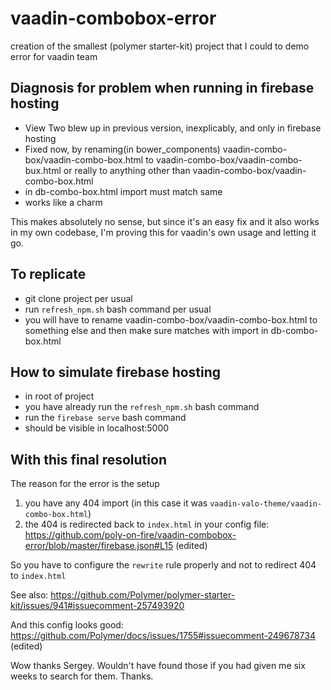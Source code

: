 # vaadin-combobox-error
creation of the smallest (polymer starter-kit) project that I could to demo error for vaadin team

## Diagnosis for problem when running in firebase hosting

* View Two blew up in previous version, inexplicably, and only in firebase hosting
* Fixed now, by renaming(in bower_components) vaadin-combo-box/vaadin-combo-box.html to vaadin-combo-box/vaadin-combo-bux.html or really to anything other than vaadin-combo-box/vaadin-combo-box.html
* in db-combo-box.html import must match same
* works like a charm

This makes absolutely no sense, but since it's an easy fix and it also works in my own codebase, I'm proving this for vaadin's own usage and letting it go.

## To replicate

* git clone project per usual
* run  `refresh_npm.sh` bash command per usual
* you will have to rename vaadin-combo-box/vaadin-combo-box.html to something else and then make sure matches with import in db-combo-box.html

## How to simulate firebase hosting

* in root of project
* you have already run the `refresh_npm.sh` bash command
* run the `firebase serve` bash command
* should be visible in localhost:5000

## With this final resolution

The reason for the error is the setup

1. you have any 404 import (in this case it was `vaadin-valo-theme/vaadin-combo-box.html`)
2. the 404 is redirected back to `index.html` in your config file: https://github.com/poly-on-fire/vaadin-combobox-error/blob/master/firebase.json#L15 (edited)


So you have to configure the `rewrite` rule properly and not to redirect 404 to `index.html`

See also: https://github.com/Polymer/polymer-starter-kit/issues/941#issuecomment-257493920


And this config looks good: https://github.com/Polymer/docs/issues/1755#issuecomment-249678734 (edited)

Wow thanks Sergey. Wouldn't have found those if you had given me six weeks to search for them. Thanks. 